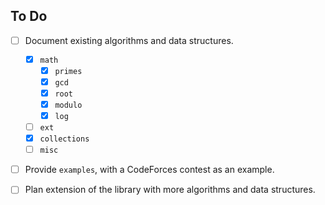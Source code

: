 ## To Do

- [ ] Document existing algorithms and data structures.
  
  - [x] `math`
    - [x] `primes`
    - [x] `gcd`
    - [x] `root`
    - [x] `modulo`
    - [x] `log`
  - [ ] `ext`
  - [x] `collections`
  - [ ] `misc`

- [ ] Provide `examples`, with a CodeForces contest as an example.

- [ ] Plan extension of the library with more algorithms and data structures.
